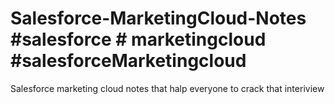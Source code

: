 # Salesforce-MarketingCloud-Notes  #salesforce # marketingcloud #salesforceMarketingcloud <br>
Salesforce marketing cloud notes that halp everyone to crack that interiview 

